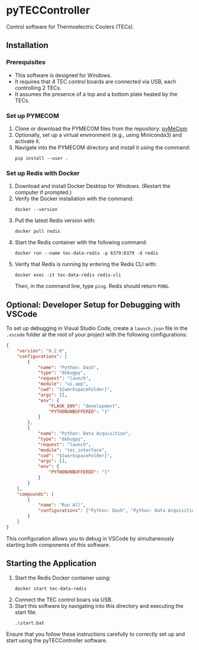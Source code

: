 # pyTECController
Control software for Thermoelectric Coolers (TECs).

## Installation
### Prerequisites
- This software is designed for Windows.
- It requires that 4 TEC control boards are connected via USB, each controlling 2 TECs.
- It assumes the presence of a top and a bottom plate heated by the TECs.

### Set up PYMECOM
1. Clone or download the PYMECOM files from the repository: [pyMeCom](https://github.com/spomjaksilp/pyMeCom?tab=readme-ov-file)
2. Optionally, set up a virtual environment (e.g., using Miniconda3) and activate it.
3. Navigate into the PYMECOM directory and install it using the command:
   ```
   pip install --user .
   ```

### Set up Redis with Docker
1. Download and install Docker Desktop for Windows. (Restart the computer if prompted.)
2. Verify the Docker installation with the command:
   ```
   docker --version
   ```
3. Pull the latest Redis version with:
   ```
   docker pull redis
   ```
4. Start the Redis container with the following command:
   ```
   docker run --name tec-data-redis -p 6379:6379 -d redis
   ```
5. Verify that Redis is running by entering the Redis CLI with:
   ```
   docker exec -it tec-data-redis redis-cli
   ```
   Then, in the command line, type `ping`. Redis should return `PONG`.

## Optional: Developer Setup for Debugging with VSCode
To set up debugging in Visual Studio Code, create a `launch.json` file in the `.vscode` folder at the root of your project with the following configurations:
```json
{
    "version": "0.2.0",
    "configurations": [
        {
            "name": "Python: Dash",
            "type": "debugpy",
            "request": "launch",
            "module": "ui.app",
            "cwd": "${workspaceFolder}",
            "args": [],
            "env": {
                "FLASK_ENV": "development",
                "PYTHONUNBUFFERED": "1"
            }
        },
        {
            "name": "Python: Data Acquisition",
            "type": "debugpy",
            "request": "launch",
            "module": "tec_interface",
            "cwd": "${workspaceFolder}",
            "args": [],
            "env": {
                "PYTHONUNBUFFERED": "1"
            }
        }
    ],
    "compounds": [
        {
            "name": "Run All",
            "configurations": ["Python: Dash", "Python: Data Acquisition"]
        }
    ]
}
```
This configuration allows you to debug in VSCode by simultaneously starting both components of this software.

## Starting the Application
1. Start the Redis Docker container using:
   ```
   docker start tec-data-redis
   ```
2. Connect the TEC control boars via USB.
3. Start this software by navigating into this directory and executing the start file:
   ```
   .\start.bat
   ```

Ensure that you follow these instructions carefully to correctly set up and start using the pyTECController software.
